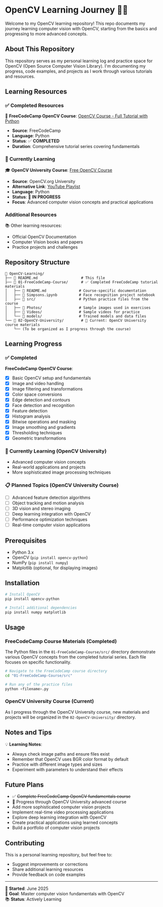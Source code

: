 # OpenCV Learning Journey 📸🤖

Welcome to my OpenCV learning repository! This repo documents my journey learning computer vision with OpenCV, starting from the basics and progressing to more advanced concepts.

## About This Repository

This repository serves as my personal learning log and practice space for OpenCV (Open Source Computer Vision Library). I'm documenting my progress, code examples, and projects as I work through various tutorials and resources.

## Learning Resources

### ✅ Completed Resources
🎯 **FreeCodeCamp OpenCV Course**: [OpenCV Course - Full Tutorial with Python](https://youtu.be/oXlwWbU8l2o?si=sGK615i9zXabRJ4k)
- **Source**: FreeCodeCamp
- **Language**: Python
- **Status**: ✅ **COMPLETED**
- **Duration**: Comprehensive tutorial series covering fundamentals

### 🔄 Currently Learning
🎓 **OpenCV University Course**: [Free OpenCV Course](https://opencv.org/university/free-opencv-course/)
- **Source**: OpenCV.org University
- **Alternative Link**: [YouTube Playlist](https://www.youtube.com/watch?v=hZWgEPOVnuM&list=PL6e-Bu0cqf_jyhItJm_hEAopg8XNvoMXY)
- **Language**: Python
- **Status**: 🔄 **IN PROGRESS**
- **Focus**: Advanced computer vision concepts and practical applications

### Additional Resources
📚 Other learning resources:
- Official OpenCV Documentation
- Computer Vision books and papers
- Practice projects and challenges

## Repository Structure

```
📁 OpenCV-Learning/
├── 📄 README.md                    # This file
├── 📁 01-FreeCodeCamp-Course/      # ✅ Completed FreeCodeCamp tutorial materials
│   ├── 📄 README.md               # Course-specific documentation
│   ├── 📄 Simpsons.ipynb          # Face recognition project notebook
│   ├── 📁 src/                    # Python practice files from the course
│   ├── 📁 Photos/                 # Sample images used in exercises
│   ├── 📁 Videos/                 # Sample videos for practice
│   └── 📁 models/                 # Trained models and data files
└── 📁 02-OpenCV-University/        # 🔄 Current: OpenCV University course materials
    └── (To be organized as I progress through the course)
```

## Learning Progress

### ✅ Completed
**FreeCodeCamp OpenCV Course**:
- [x] Basic OpenCV setup and fundamentals
- [x] Image and video handling
- [x] Image filtering and transformations
- [x] Color space conversions
- [x] Edge detection and contours
- [x] Face detection and recognition
- [x] Feature detection
- [x] Histogram analysis
- [x] Bitwise operations and masking
- [x] Image smoothing and gradients
- [x] Thresholding techniques
- [x] Geometric transformations

### 🔄 Currently Learning (OpenCV University)
- Advanced computer vision concepts
- Real-world applications and projects
- More sophisticated image processing techniques

### 📋 Planned Topics (OpenCV University Course)
- [ ] Advanced feature detection algorithms
- [ ] Object tracking and motion analysis
- [ ] 3D vision and stereo imaging
- [ ] Deep learning integration with OpenCV
- [ ] Performance optimization techniques
- [ ] Real-time computer vision applications

## Prerequisites

- Python 3.x
- OpenCV (`pip install opencv-python`)
- NumPy (`pip install numpy`)
- Matplotlib (optional, for displaying images)

## Installation

```bash
# Install OpenCV
pip install opencv-python

# Install additional dependencies
pip install numpy matplotlib
```

## Usage

### FreeCodeCamp Course Materials (Completed)
The Python files in the `01-FreeCodeCamp-Course/src/` directory demonstrate various OpenCV concepts from the completed tutorial series. Each file focuses on specific functionality.

```bash
# Navigate to the FreeCodeCamp course directory
cd "01-FreeCodeCamp-Course/src"

# Run any of the practice files
python <filename>.py
```

### OpenCV University Course (Current)
As I progress through the OpenCV University course, new materials and projects will be organized in the `02-OpenCV-University/` directory.

## Notes and Tips

💡 **Learning Notes**:
- Always check image paths and ensure files exist
- Remember that OpenCV uses BGR color format by default
- Practice with different image types and sizes
- Experiment with parameters to understand their effects

## Future Plans

- ✅ ~~Complete FreeCodeCamp OpenCV fundamentals course~~
- 🔄 Progress through OpenCV University advanced course
- Add more sophisticated computer vision projects
- Implement real-time video processing applications
- Explore deep learning integration with OpenCV
- Create practical applications using learned concepts
- Build a portfolio of computer vision projects

## Contributing

This is a personal learning repository, but feel free to:
- Suggest improvements or corrections
- Share additional learning resources
- Provide feedback on code examples

---

📅 **Started**: June 2025  
🎯 **Goal**: Master computer vision fundamentals with OpenCV  
📚 **Status**: Actively Learning